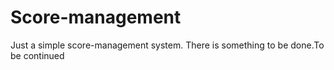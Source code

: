 # Score-management
Just a simple score-management system.
There is something to be done.To be continued
